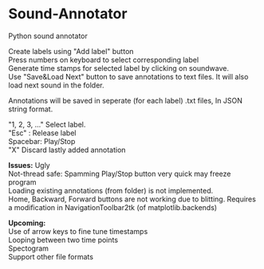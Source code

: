 # Sound-Annotator
Python sound annotator

Create labels using "Add label" button   
Press numbers on keyboard to select corresponding label    
Generate time stamps for selected label by clicking on soundwave.  
Use "Save&Load Next" button to save annotations to text files. It will also load next sound in the folder.  

Annotations will be saved in seperate (for each label) .txt files, In JSON string format.  


"1, 2, 3, ..." Select label.  
"Esc" : Release label  
Spacebar: Play/Stop  
"X" Discard lastly added annotation  

__Issues:__ 
Ugly  
Not-thread safe: Spamming Play/Stop button very quick may freeze program  
Loading existing annotations (from folder) is not implemented.  
Home, Backward, Forward buttons are not working due to blitting. Requires a modification in NavigationToolbar2tk (of matplotlib.backends)     

__Upcoming:__  
Use of arrow keys to fine tune timestamps  
Looping between two time points  
Spectogram  
Support other file formats  
